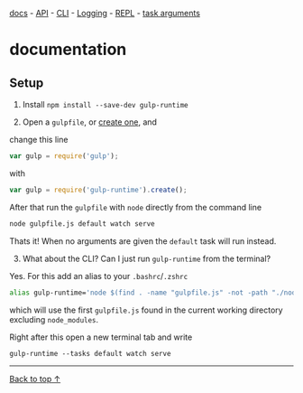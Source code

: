 [docs](./README.md) -
[API](./API.md) -
[CLI](./CLI.md) -
[Logging](./logging.md) -
[REPL](./REPL.md) -
[task arguments](./task-arguments.md)

# documentation

## Setup

1. Install `npm install --save-dev gulp-runtime`

2. Open a `gulpfile`, or [create one][example-gulpfile], and

  change this line

  ```js
  var gulp = require('gulp');
  ```

  with

  ```js
  var gulp = require('gulp-runtime').create();
  ```

  After that run the `gulpfile` with `node` directly from the command line

  ```sh
  node gulpfile.js default watch serve
  ```

  Thats it! When no arguments are given the `default` task will run instead.

3. What about the CLI? Can I just run `gulp-runtime` from the terminal?

  Yes. For this add an alias to your `.bashrc`/`.zshrc`

  ```sh
  alias gulp-runtime='node $(find . -name "gulpfile.js" -not -path "./node_modules/*" | head -n1)'
  ```

  which will use the first `gulpfile.js` found in the current working directory excluding `node_modules`.

  Right after this open a new terminal tab and write

  `gulp-runtime --tasks default watch serve`

---
[Back to top ↑](#)

<!-- links -->

[npm]: https://npmjs.com/gulp-runtime
[gulp]: https://github.com/gulpjs/gulp
[RxJs]: https://github.com/Reactive-Extensions/RxJS
[parth]: https://github.com/stringparser/parth
[license]: http://opensource.org/licenses/MIT
[runtime]: https://github.com/stringparser/runtime
[gulp-api]: https://github.com/gulpjs/gulp/blob/master/docs/API.md
[gulp-repl]: https://github.com/stringparser/gulp-repl
[open-a-issue]: https://github.com/stringparser/gulp-runtime/issues/new
[example-gulpfile]: https://github.com/gulpjs/gulp#sample-gulpfilejs
